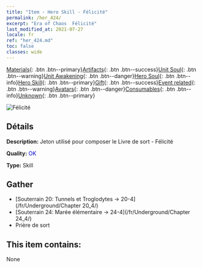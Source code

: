 ```yaml
---
title: "Item - Hero Skill - Félicité"
permalink: /her_424/
excerpt: "Era of Chaos  Félicité"
last_modified_at: 2021-07-27
locale: fr
ref: "her_424.md"
toc: false
classes: wide
---
```

 [Materials](/ItemsFR/){: .btn .btn--primary}[Artifacts](/ItemsFR/Artifacts/){: .btn .btn--success}[Unit Soul](/ItemsFR/UnitSoul/){: .btn .btn--warning}[Unit Awakening](/ItemsFR/UnitAwakening/){: .btn .btn--danger}[Hero Soul](/ItemsFR/HeroSoul/){: .btn .btn--info}[Hero Skill](/ItemsFR/HeroSkill/){: .btn .btn--primary}[Gift](/ItemsFR/Gift/){: .btn .btn--success}[Event related](/ItemsFR/Events/){: .btn .btn--warning}[Avatars](/ItemsFR/Avatars/){: .btn .btn--danger}[Consumables](/ItemsFR/Consumables/){: .btn .btn--info}[Unknown](/ItemsFR/Unknown/){: .btn .btn--primary}

 ![Félicité](/images/t/ps_huanxinguwu.png)

## Détails
 **Description:** Jeton utilisé pour composer le Livre de sort - Félicité

 **Quality:** <span style="color: #0000CD">OK</span>

 **Type:** Skill

## Gather

*    [Souterrain 20: Tunnels et Troglodytes -> 20-4](/fr/Underground/Chapter 20_4/) 
*    [Souterrain 24: Marée élémentaire -> 24-4](/fr/Underground/Chapter 24_4/) 
*    Prière de sort 

## This item contains:

  None

